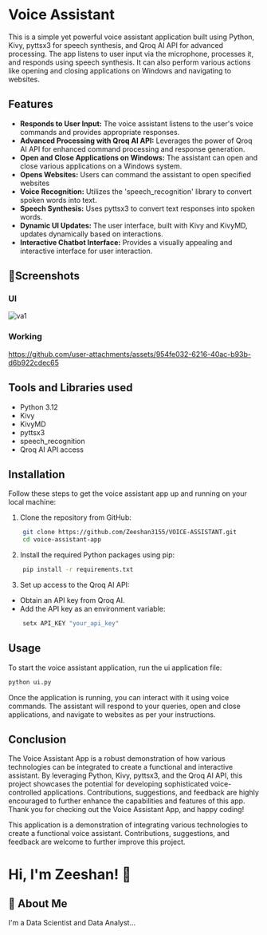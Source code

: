 
# Voice Assistant

This is a simple yet powerful voice assistant application built using Python, Kivy, pyttsx3 for speech synthesis, and Qroq AI API for advanced processing. The app listens to user input via the microphone, processes it, and responds using speech synthesis. It can also perform various actions like opening and closing applications on Windows and navigating to websites.

## Features
* **Responds to User Input:** The voice assistant listens to the user's voice commands and provides appropriate responses.
* **Advanced Processing with Qroq AI API:** Leverages the power of Qroq AI API for enhanced command processing and response generation.
* **Open and Close Applications on Windows:** The assistant can open and close various applications on a Windows system.
* **Opens Websites:** Users can command the assistant to open specified websites
* **Voice Recognition:** Utilizes the 'speech_recognition' library to convert spoken words into text.
* **Speech Synthesis:** Uses pyttsx3 to convert text responses into spoken words.
* **Dynamic UI Updates:** The user interface, built with Kivy and KivyMD, updates dynamically based on interactions.
* **Interactive Chatbot Interface:** Provides a visually appealing and interactive interface for user interaction.
## 📸Screenshots
### UI
![va1](https://github.com/user-attachments/assets/b479568d-cf5e-4fbe-a312-5263ebaadce9)

### Working
https://github.com/user-attachments/assets/954fe032-6216-40ac-b93b-d6b922cdec65

## Tools and Libraries used
* Python 3.12
* Kivy
* KivyMD
* pyttsx3
* speech_recognition
* Qroq AI API access

## Installation

Follow these steps to get the voice assistant app up and running on your local machine:

1) Clone the repository from GitHub:

```bash
    git clone https://github.com/Zeeshan3155/VOICE-ASSISTANT.git
    cd voice-assistant-app
```
2) Install the required Python packages using pip:
```bash
    pip install -r requirements.txt
```
3) Set up access to the Qroq AI API:
* Obtain an API key from Qroq AI.
* Add the API key as an environment variable:
```bash
    setx API_KEY "your_api_key"
```
    
## Usage
To start the voice assistant application, run the ui application file:
```cmd
python ui.py
```
Once the application is running, you can interact with it using voice commands. The assistant will respond to your queries, open and close applications, and navigate to websites as per your instructions.


## Conclusion
The Voice Assistant App is a robust demonstration of how various technologies can be integrated to create a functional and interactive assistant. By leveraging Python, Kivy, pyttsx3, and the Qroq AI API, this project showcases the potential for developing sophisticated voice-controlled applications. Contributions, suggestions, and feedback are highly encouraged to further enhance the capabilities and features of this app. Thank you for checking out the Voice Assistant App, and happy coding!

This application is a demonstration of integrating various technologies to create a functional voice assistant. Contributions, suggestions, and feedback are welcome to further improve this project.
# Hi, I'm Zeeshan! 👋


## 🚀 About Me
I'm a Data Scientist and Data Analyst...

